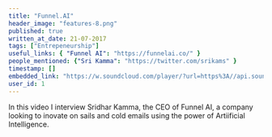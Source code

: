 ```yaml
---
title: "Funnel.AI"
header_image: "features-8.png" 
published: true
written_at_date: 21-07-2017
tags: ["Entrepeneurship"]
useful_links: { "Funnel AI": "https://funnelai.co/" }
people_mentioned: {"Sri Kamma": "https://twitter.com/srikams" }
timestamp: []
embedded_link: "https://w.soundcloud.com/player/?url=https%3A//api.soundcloud.com/tracks/334384798"
user_id: 1
---
```


In this video I interview Sridhar Kamma, the CEO of Funnel AI, a company looking to inovate on sails and cold emails
using the power of Artiificial Intelligence.
